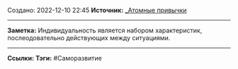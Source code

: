 Создано: 2022-12-10 22:45
**Источник:** [_Атомные привычки](_Атомные%20привычки.md)
***
**Заметка:**  Индивидуальность является набором характеристик, послеодовательно действующих между ситуациями.
***
**Ссылки:** 
**Тэги:** #Саморазвитие 

